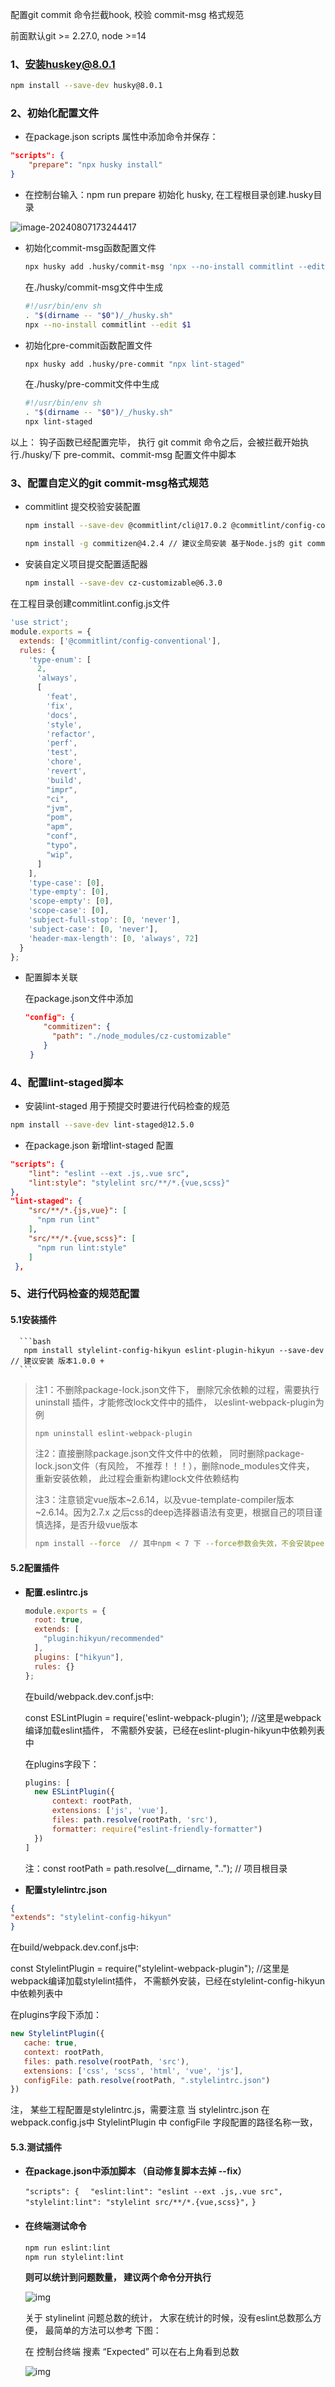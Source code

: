 配置git commit 命令拦截hook, 校验 commit-msg 格式规范

前面默认git >= 2.27.0, node >=14

### 1、安装huskey@8.0.1

```bash
npm install --save-dev husky@8.0.1
```

### 2、初始化配置文件

- 在package.json scripts 属性中添加命令并保存：

```json
"scripts": {
	"prepare": "npx husky install"
} 
```

- 在控制台输入：npm run prepare 初始化 husky, 在工程根目录创建.husky目录

![image-20240807173244417](C:\Users\pengxueyou\AppData\Roaming\Typora\typora-user-images\image-20240807173244417.png)

- 初始化commit-msg函数配置文件

  ```bash
  npx husky add .husky/commit-msg 'npx --no-install commitlint --edit "$1"'
  ```

  在./husky/commit-msg文件中生成

  ```bash
  #!/usr/bin/env sh
  . "$(dirname -- "$0")/_/husky.sh"
  npx --no-install commitlint --edit $1
  ```

  

- 初始化pre-commit函数配置文件

  ```bash
  npx husky add .husky/pre-commit "npx lint-staged"
  ```

  在./husky/pre-commit文件中生成

  ```bash
  #!/usr/bin/env sh
  . "$(dirname -- "$0")/_/husky.sh"
  npx lint-staged
  ```

以上： 钩子函数已经配置完毕， 执行 git commit 命令之后，会被拦截开始执行./husky/下 pre-commit、commit-msg 配置文件中脚本



### 3、配置自定义的git commit-msg格式规范

- commitlint 提交校验安装配置

  ```bash
  npm install --save-dev @commitlint/cli@17.0.2 @commitlint/config-conventional@17.0.2
  
  npm install -g commitizen@4.2.4 // 建议全局安装 基于Node.js的 git commit 命令行工具，辅助生成标准化规范化的 commit message
  ```

  

- 安装自定义项目提交配置适配器

  ```bash
  npm install --save-dev cz-customizable@6.3.0
  ```

在工程目录创建commitlint.config.js文件

```js
'use strict';
module.exports = {
  extends: ['@commitlint/config-conventional'],
  rules: {
    'type-enum': [
      2,
      'always',
      [
        'feat', 
        'fix', 
        'docs', 
        'style', 
        'refactor', 
        'perf', 
        'test', 
        'chore', 
        'revert', 
        'build', 
        "impr", 
        "ci", 
        "jvm", 
        "pom", 
        "apm", 
        "conf", 
        "typo", 
        "wip", 
      ]
    ],
    'type-case': [0],
    'type-empty': [0],
    'scope-empty': [0],
    'scope-case': [0],
    'subject-full-stop': [0, 'never'],
    'subject-case': [0, 'never'],
    'header-max-length': [0, 'always', 72]
  }
};

```

- 配置脚本关联

  在package.json文件中添加

  ```json
  "config": {
      "commitizen": {
        "path": "./node_modules/cz-customizable"
      }
   }
  ```

  

### 4、配置lint-staged脚本

- 安装lint-staged 用于预提交时要进行代码检查的规范

```bash
npm install --save-dev lint-staged@12.5.0
```

- 在package.json 新增lint-staged 配置

```json
"scripts": {
    "lint": "eslint --ext .js,.vue src",
    "lint:style": "stylelint src/**/*.{vue,scss}"
},
"lint-staged": {
    "src/**/*.{js,vue}": [
      "npm run lint"
    ],
    "src/**/*.{vue,scss}": [
      "npm run lint:style"
    ]
 },
```



### 5、进行代码检查的规范配置

#### 5.1安装插件

      ```bash
       npm install stylelint-config-hikyun eslint-plugin-hikyun --save-dev // 建议安装 版本1.0.0 +
      ```

> 注1：不删除package-lock.json文件下， 删除冗余依赖的过程，需要执行uninstall 插件，才能修改lock文件中的插件， 以eslint-webpack-plugin为例
>
> ```bash
> npm uninstall eslint-webpack-plugin
> ```
>
> 注2：直接删除package.json文件文件中的依赖， 同时删除package-lock.json文件（有风险， 不推荐！！！），删除node_modules文件夹， 重新安装依赖， 此过程会重新构建lock文件依赖结构
>
> 注3：注意锁定vue版本~2.6.14，以及vue-template-compiler版本~2.6.14。因为2.7.x 之后css的deep选择器语法有变更，根据自己的项目谨慎选择，是否升级vue版本
>
> ```bash
> npm install --force  // 其中npm < 7 下 --force参数会失效，不会安装peerDependencies 下依赖，--legacy-peer-deps 这个会忽略同等依赖的
> ```

#### 5.2配置插件

- **配置.eslintrc.js**

  ```js
  module.exports = {
    root: true,
    extends: [
      "plugin:hikyun/recommended"
    ],
    plugins: ["hikyun"],
    rules: {}
  };
  ```

  在build/webpack.dev.conf.js中:

  const ESLintPlugin = require('eslint-webpack-plugin'); //这里是webpack编译加载eslint插件， 不需额外安装，已经在eslint-plugin-hikyun中依赖列表中

  在plugins字段下：
  ```js
  plugins: [
    new ESLintPlugin({
        context: rootPath,
        extensions: ['js', 'vue'],
        files: path.resolve(rootPath, 'src'),
        formatter: require("eslint-friendly-formatter")
    })   
  ]
  ```

  注：const rootPath = path.resolve(__dirname, ".."); // 项目根目录

- **配置stylelintrc.json**

```json
{
"extends": "stylelint-config-hikyun"
}
```

在build/webpack.dev.conf.js中:

const StylelintPlugin = require("stylelint-webpack-plugin"); //这里是webpack编译加载stylelint插件， 不需额外安装，已经在stylelint-config-hikyun中依赖列表中

在plugins字段下添加：

```js
new StylelintPlugin({
   cache: true,
   context: rootPath,
   files: path.resolve(rootPath, 'src'),
   extensions: ['css', 'scss', 'html', 'vue', 'js'],
   configFile: path.resolve(rootPath, ".stylelintrc.json")
})
```

注， 某些工程配置是stylelintrc.js，需要注意 当 stylelintrc.json 在webpack.config.js中 StylelintPlugin 中 configFile 字段配置的路径名称一致，

#### 5.3.测试插件

- **在package.json中添加脚本 （自动修复脚本去掉 --fix）**

  `"scripts": {`
  `  "eslint:lint": "eslint --ext .js,.vue src",`
  `  "stylelint:lint": "stylelint src/**/*.{vue,scss}",`
  `}`

- #### 在终端测试命令

  ```bash
  npm run eslint:lint
  npm run stylelint:lint
  ```

  

  **则可以统计到问题数量， 建议两个命令分开执行**

  ![img](https://rdwiki.hikvision.com.cn/download/attachments/192277113/image-lint.png?version=1&modificationDate=1665394090695&api=v2)

     

  关于 stylinelint 问题总数的统计， 大家在统计的时候，没有eslint总数那么方便， 最简单的方法可以参考 下图：

  在 控制台终端 搜素 “Expected” 可以在右上角看到总数

  ![img](https://rdwiki.hikvision.com.cn/download/attachments/192277113/clip_image002.jpg?version=1&modificationDate=1665394793329&api=v2)

